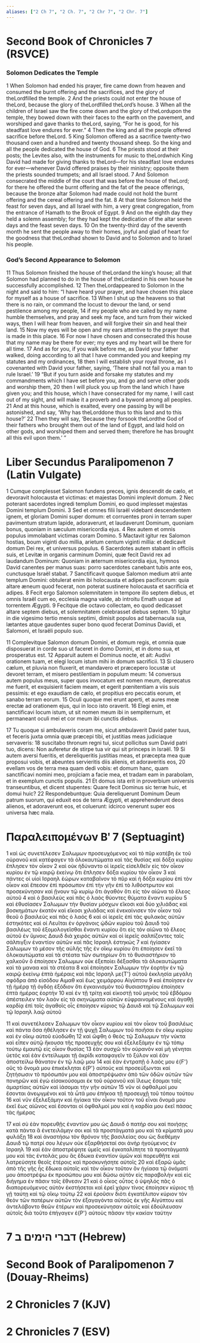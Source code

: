 ```yaml
---
aliases: ["2 Ch 7", "2 Ch. 7", "2 Chr 7", "2 Chr. 7"]
---
```



# Second Book of Chronicles 7 (RSVCE)

### Solomon Dedicates the Temple
1 When Solomon had ended his prayer, fire came down from heaven and consumed the burnt offering and the sacrifices, and the glory of theLordfilled the temple.
2 And the priests could not enter the house of theLord, because the glory of theLordfilled theLord’s house.
3 When all the children of Israel saw the fire come down and the glory of theLordupon the temple, they bowed down with their faces to the earth on the pavement, and worshiped and gave thanks to theLord, saying, “For he is good, for his steadfast love endures for ever.”
4 Then the king and all the people offered sacrifice before theLord.
5 King Solomon offered as a sacrifice twenty-two thousand oxen and a hundred and twenty thousand sheep. So the king and all the people dedicated the house of God.
6 The priests stood at their posts; the Levites also, with the instruments for music to theLordwhich King David had made for giving thanks to theLord—for his steadfast love endures for ever—whenever David offered praises by their ministry; opposite them the priests sounded trumpets; and all Israel stood.
7 And Solomon consecrated the middle of the court that was before the house of theLord; for there he offered the burnt offering and the fat of the peace offerings, because the bronze altar Solomon had made could not hold the burnt offering and the cereal offering and the fat.
8 At that time Solomon held the feast for seven days, and all Israel with him, a very great congregation, from the entrance of Hamath to the Brook of Egypt.
9 And on the eighth day they held a solemn assembly; for they had kept the dedication of the altar seven days and the feast seven days.
10 On the twenty-third day of the seventh month he sent the people away to their homes, joyful and glad of heart for the goodness that theLordhad shown to David and to Solomon and to Israel his people.
### God’s Second Appearance to Solomon
11 Thus Solomon finished the house of theLordand the king’s house; all that Solomon had planned to do in the house of theLordand in his own house he successfully accomplished.
12 Then theLordappeared to Solomon in the night and said to him: “I have heard your prayer, and have chosen this place for myself as a house of sacrifice.
13 When I shut up the heavens so that there is no rain, or command the locust to devour the land, or send pestilence among my people,
14 if my people who are called by my name humble themselves, and pray and seek my face, and turn from their wicked ways, then I will hear from heaven, and will forgive their sin and heal their land.
15 Now my eyes will be open and my ears attentive to the prayer that is made in this place.
16 For now I have chosen and consecrated this house that my name may be there for ever; my eyes and my heart will be there for all time.
17 And as for you, if you walk before me, as David your father walked, doing according to all that I have commanded you and keeping my statutes and my ordinances,
18 then I will establish your royal throne, as I covenanted with David your father, saying, ‘There shall not fail you a man to rule Israel.’
19 “But if you turn aside and forsake my statutes and my commandments which I have set before you, and go and serve other gods and worship them,
20 then I will pluck you up from the land which I have given you; and this house, which I have consecrated for my name, I will cast out of my sight, and will make it a proverb and a byword among all peoples.
21 And at this house, which is exalted, every one passing by will be astonished, and say, ‘Why has theLorddone thus to this land and to this house?’
22 Then they will say, ‘Because they forsook theLordthe God of their fathers who brought them out of the land of Egypt, and laid hold on other gods, and worshiped them and served them; therefore he has brought all this evil upon them.’ ”


# Liber Secundus Paralipomenon 7 (Latin Vulgate)

1 Cumque complesset Salomon fundens preces, ignis descendit de cælo, et devoravit holocausta et victimas: et majestas Domini implevit domum.
2 Nec poterant sacerdotes ingredi templum Domini, eo quod implesset majestas Domini templum Domini.
3 Sed et omnes filii Israël videbant descendentem ignem, et gloriam Domini super domum: et corruentes proni in terram super pavimentum stratum lapide, adoraverunt, et laudaverunt Dominum, quoniam bonus, quoniam in sæculum misericordia ejus.
4 Rex autem et omnis populus immolabant victimas coram Domino.
5 Mactavit igitur rex Salomon hostias, boum viginti duo millia, arietum centum viginti millia: et dedicavit domum Dei rex, et universus populus.
6 Sacerdotes autem stabant in officiis suis, et Levitæ in organis carminum Domini, quæ fecit David rex ad laudandum Dominum: Quoniam in æternum misericordia ejus, hymnos David canentes per manus suas: porro sacerdotes canebant tubis ante eos, cunctusque Israël stabat.
7 Sanctificavit quoque Salomon medium atrii ante templum Domini: obtulerat enim ibi holocausta et adipes pacificorum: quia altare æneum quod fecerat, non poterat sustinere holocausta et sacrificia et adipes.
8 Fecit ergo Salomon solemnitatem in tempore illo septem diebus, et omnis Israël cum eo, ecclesia magna valde, ab introitu Emath usque ad torrentem Ægypti.
9 Fecitque die octavo collectam, eo quod dedicasset altare septem diebus, et solemnitatem celebrasset diebus septem.
10 Igitur in die vigesimo tertio mensis septimi, dimisit populos ad tabernacula sua, lætantes atque gaudentes super bono quod fecerat Dominus Davidi, et Salomoni, et Israëli populo suo.

11 Complevitque Salomon domum Domini, et domum regis, et omnia quæ disposuerat in corde suo ut faceret in domo Domini, et in domo sua, et prosperatus est.
12 Apparuit autem ei Dominus nocte, et ait: Audivi orationem tuam, et elegi locum istum mihi in domum sacrificii.
13 Si clausero cælum, et pluvia non fluxerit, et mandavero et præcepero locustæ ut devoret terram, et misero pestilentiam in populum meum:
14 conversus autem populus meus, super quos invocatum est nomen meum, deprecatus me fuerit, et exquisierit faciem meam, et egerit pœnitentiam a viis suis pessimis: et ego exaudiam de cælo, et propitius ero peccatis eorum, et sanabo terram eorum.
15 Oculi quoque mei erunt aperti, et aures meæ erectæ ad orationem ejus, qui in loco isto oraverit.
16 Elegi enim, et sanctificavi locum istum, ut sit nomen meum ibi in sempiternum, et permaneant oculi mei et cor meum ibi cunctis diebus.

17 Tu quoque si ambulaveris coram me, sicut ambulaverit David pater tuus, et feceris juxta omnia quæ præcepi tibi, et justitias meas judiciaque servaveris:
18 suscitabo thronum regni tui, sicut pollicitus sum David patri tuo, dicens: Non auferetur de stirpe tua vir qui sit princeps in Israël.
19 Si autem aversi fueritis, et dereliqueritis justitias meas, et præcepta mea quæ proposui vobis, et abeuntes servieritis diis alienis, et adoraveritis eos,
20 evellam vos de terra mea quam dedi vobis: et domum hanc, quam sanctificavi nomini meo, projiciam a facie mea, et tradam eam in parabolam, et in exemplum cunctis populis.
21 Et domus ista erit in proverbium universis transeuntibus, et dicent stupentes: Quare fecit Dominus sic terræ huic, et domui huic?
22 Respondebuntque: Quia dereliquerunt Dominum Deum patrum suorum, qui eduxit eos de terra Ægypti, et apprehenderunt deos alienos, et adoraverunt eos, et coluerunt: idcirco venerunt super eos universa hæc mala.


# Παραλειπομένων Βʹ 7 (Septuagint)

1 καὶ ὡς συνετέλεσεν Σαλωμων προσευχόμενος καὶ τὸ πῦρ κατέβη ἐκ τοῦ οὐρανοῦ καὶ κατέφαγεν τὰ ὁλοκαυτώματα καὶ τὰς θυσίας καὶ δόξα κυρίου ἔπλησεν τὸν οἶκον
2 καὶ οὐκ ἠδύναντο οἱ ἱερεῖς εἰσελθεῖν εἰς τὸν οἶκον κυρίου ἐν τῷ καιρῷ ἐκείνῳ ὅτι ἔπλησεν δόξα κυρίου τὸν οἶκον
3 καὶ πάντες οἱ υἱοὶ Ισραηλ ἑώρων καταβαῖνον τὸ πῦρ καὶ ἡ δόξα κυρίου ἐπὶ τὸν οἶκον καὶ ἔπεσον ἐπὶ πρόσωπον ἐπὶ τὴν γῆν ἐπὶ τὸ λιθόστρωτον καὶ προσεκύνησαν καὶ ᾔνουν τῷ κυρίῳ ὅτι ἀγαθόν ὅτι εἰς τὸν αἰῶνα τὸ ἔλεος αὐτοῦ
4 καὶ ὁ βασιλεὺς καὶ πᾶς ὁ λαὸς θύοντες θύματα ἔναντι κυρίου
5 καὶ ἐθυσίασεν Σαλωμων τὴν θυσίαν μόσχων εἴκοσι καὶ δύο χιλιάδας καὶ βοσκημάτων ἑκατὸν καὶ εἴκοσι χιλιάδας καὶ ἐνεκαίνισεν τὸν οἶκον τοῦ θεοῦ ὁ βασιλεὺς καὶ πᾶς ὁ λαός
6 καὶ οἱ ἱερεῖς ἐπὶ τὰς φυλακὰς αὐτῶν ἑστηκότες καὶ οἱ Λευῖται ἐν ὀργάνοις ᾠδῶν κυρίου τοῦ Δαυιδ τοῦ βασιλέως τοῦ ἐξομολογεῖσθαι ἔναντι κυρίου ὅτι εἰς τὸν αἰῶνα τὸ ἔλεος αὐτοῦ ἐν ὕμνοις Δαυιδ διὰ χειρὸς αὐτῶν καὶ οἱ ἱερεῖς σαλπίζοντες ταῖς σάλπιγξιν ἐναντίον αὐτῶν καὶ πᾶς Ισραηλ ἑστηκώς
7 καὶ ἡγίασεν Σαλωμων τὸ μέσον τῆς αὐλῆς τῆς ἐν οἴκῳ κυρίου ὅτι ἐποίησεν ἐκεῖ τὰ ὁλοκαυτώματα καὶ τὰ στέατα τῶν σωτηρίων ὅτι τὸ θυσιαστήριον τὸ χαλκοῦν ὃ ἐποίησεν Σαλωμων οὐκ ἐξεποίει δέξασθαι τὰ ὁλοκαυτώματα καὶ τὰ μαναα καὶ τὰ στέατα
8 καὶ ἐποίησεν Σαλωμων τὴν ἑορτὴν ἐν τῷ καιρῷ ἐκείνῳ ἑπτὰ ἡμέραις καὶ πᾶς Ισραηλ με{T'} αὐτοῦ ἐκκλησία μεγάλη σφόδρα ἀπὸ εἰσόδου Αιμαθ καὶ ἕως χειμάρρου Αἰγύπτου
9 καὶ ἐποίησεν ἐν τῇ ἡμέρᾳ τῇ ὀγδόῃ ἐξόδιον ὅτι ἐγκαινισμὸν τοῦ θυσιαστηρίου ἐποίησεν ἑπτὰ ἡμέρας ἑορτήν
10 καὶ ἐν τῇ τρίτῃ καὶ εἰκοστῇ τοῦ μηνὸς τοῦ ἑβδόμου ἀπέστειλεν τὸν λαὸν εἰς τὰ σκηνώματα αὐτῶν εὐφραινομένους καὶ ἀγαθῇ καρδίᾳ ἐπὶ τοῖς ἀγαθοῖς οἷς ἐποίησεν κύριος τῷ Δαυιδ καὶ τῷ Σαλωμων καὶ τῷ Ισραηλ λαῷ αὐτοῦ

11 καὶ συνετέλεσεν Σαλωμων τὸν οἶκον κυρίου καὶ τὸν οἶκον τοῦ βασιλέως καὶ πάντα ὅσα ἠθέλησεν ἐν τῇ ψυχῇ Σαλωμων τοῦ ποιῆσαι ἐν οἴκῳ κυρίου καὶ ἐν οἴκῳ αὐτοῦ εὐοδώθη
12 καὶ ὤφθη ὁ θεὸς τῷ Σαλωμων τὴν νύκτα καὶ εἶπεν αὐτῷ ἤκουσα τῆς προσευχῆς σου καὶ ἐξελεξάμην ἐν τῷ τόπῳ τούτῳ ἐμαυτῷ εἰς οἶκον θυσίας
13 ἐὰν συσχῶ τὸν οὐρανὸν καὶ μὴ γένηται ὑετός καὶ ἐὰν ἐντείλωμαι τῇ ἀκρίδι καταφαγεῖν τὸ ξύλον καὶ ἐὰν ἀποστείλω θάνατον ἐν τῷ λαῷ μου
14 καὶ ἐὰν ἐντραπῇ ὁ λαός μου ἐ{F'} οὓς τὸ ὄνομά μου ἐπικέκληται ἐ{P'} αὐτούς καὶ προσεύξωνται καὶ ζητήσωσιν τὸ πρόσωπόν μου καὶ ἀποστρέψωσιν ἀπὸ τῶν ὁδῶν αὐτῶν τῶν πονηρῶν καὶ ἐγὼ εἰσακούσομαι ἐκ τοῦ οὐρανοῦ καὶ ἵλεως ἔσομαι ταῖς ἁμαρτίαις αὐτῶν καὶ ἰάσομαι τὴν γῆν αὐτῶν
15 νῦν οἱ ὀφθαλμοί μου ἔσονται ἀνεῳγμένοι καὶ τὰ ὦτά μου ἐπήκοα τῇ προσευχῇ τοῦ τόπου τούτου
16 καὶ νῦν ἐξελεξάμην καὶ ἡγίακα τὸν οἶκον τοῦτον τοῦ εἶναι ὄνομά μου ἐκεῖ ἕως αἰῶνος καὶ ἔσονται οἱ ὀφθαλμοί μου καὶ ἡ καρδία μου ἐκεῖ πάσας τὰς ἡμέρας

17 καὶ σὺ ἐὰν πορευθῇς ἐναντίον μου ὡς Δαυιδ ὁ πατήρ σου καὶ ποιήσῃς κατὰ πάντα ἃ ἐνετειλάμην σοι καὶ τὰ προστάγματά μου καὶ τὰ κρίματά μου φυλάξῃ
18 καὶ ἀναστήσω τὸν θρόνον τῆς βασιλείας σου ὡς διεθέμην Δαυιδ τῷ πατρί σου λέγων οὐκ ἐξαρθήσεταί σοι ἀνὴρ ἡγούμενος ἐν Ισραηλ
19 καὶ ἐὰν ἀποστρέψητε ὑμεῖς καὶ ἐγκαταλίπητε τὰ προστάγματά μου καὶ τὰς ἐντολάς μου ἃς ἔδωκα ἐναντίον ὑμῶν καὶ πορευθῆτε καὶ λατρεύσητε θεοῖς ἑτέροις καὶ προσκυνήσητε αὐτοῖς
20 καὶ ἐξαρῶ ὑμᾶς ἀπὸ τῆς γῆς ἧς ἔδωκα αὐτοῖς καὶ τὸν οἶκον τοῦτον ὃν ἡγίασα τῷ ὀνόματί μου ἀποστρέψω ἐκ προσώπου μου καὶ δώσω αὐτὸν εἰς παραβολὴν καὶ εἰς διήγημα ἐν πᾶσιν τοῖς ἔθνεσιν
21 καὶ ὁ οἶκος οὗτος ὁ ὑψηλός πᾶς ὁ διαπορευόμενος αὐτὸν ἐκστήσεται καὶ ἐρεῖ χάριν τίνος ἐποίησεν κύριος τῇ γῇ ταύτῃ καὶ τῷ οἴκῳ τούτῳ
22 καὶ ἐροῦσιν διότι ἐγκατέλιπον κύριον τὸν θεὸν τῶν πατέρων αὐτῶν τὸν ἐξαγαγόντα αὐτοὺς ἐκ γῆς Αἰγύπτου καὶ ἀντελάβοντο θεῶν ἑτέρων καὶ προσεκύνησαν αὐτοῖς καὶ ἐδούλευσαν αὐτοῖς διὰ τοῦτο ἐπήγαγεν ἐ{P'} αὐτοὺς πᾶσαν τὴν κακίαν ταύτην


# 7 דברי הימים ב (Hebrew)


# Second Book of Paralipomenon 7 (Douay-Rheims)


# 2 Chronicles 7 (KJV)


# 2 Chronicles 7 (ESV)

